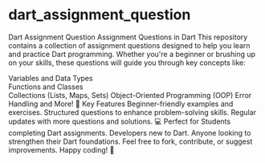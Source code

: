 # dart_assignment_question
Dart Assignment Question 
Assignment Questions in Dart
This repository contains a collection of assignment questions designed to help you learn and practice Dart programming. Whether you're a beginner or brushing up on your skills, these questions will guide you through key concepts like:

Variables and Data Types</br>
Functions and Classes</br>
Collections (Lists, Maps, Sets)
Object-Oriented Programming (OOP)
Error Handling and More!
🌟 Key Features
Beginner-friendly examples and exercises.
Structured questions to enhance problem-solving skills.
Regular updates with more questions and solutions.
💻 Perfect for
Students completing Dart assignments.
Developers new to Dart.
Anyone looking to strengthen their Dart foundations.
Feel free to fork, contribute, or suggest improvements. Happy coding! 🚀
